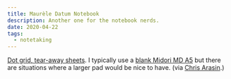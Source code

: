 ```yaml
---
title: Maurèle Datum Notebook
description: Another one for the notebook nerds.
date: 2020-04-22 
tags:
  - notetaking
---
```


[Dot grid, tear-away sheets](https://maurele.com/collections/notepads/products/datum-notepad-dot). I typically use a [blank Midori MD A5](https://www.midori-japan.co.jp/md/en/products/mdnote/) but there are situations where a larger pad would be nice to have. (via [Chris Arasin](https://twitter.com/carasin).)